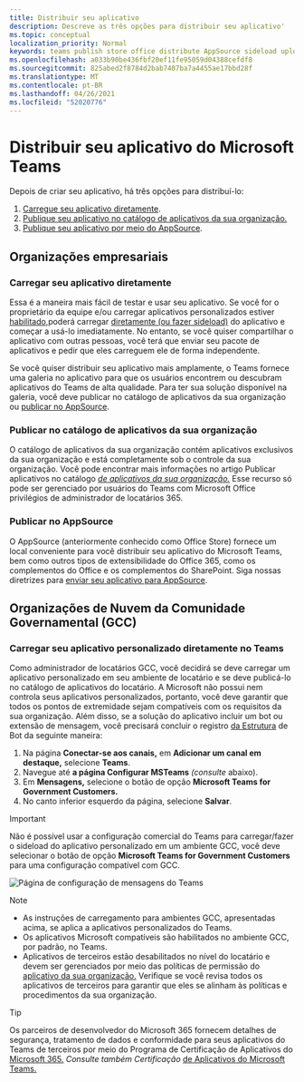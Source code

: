 ```yaml
---
title: Distribuir seu aplicativo
description: Descreve as três opções para distribuir seu aplicativo'
ms.topic: conceptual
localization_priority: Normal
keywords: teams publish store office distribute AppSource sideload upload app
ms.openlocfilehash: a033b90be436fbf20ef11fe95059d04388cefdf8
ms.sourcegitcommit: 825abed2f8784d2bab7407ba7a4455ae17bbd28f
ms.translationtype: MT
ms.contentlocale: pt-BR
ms.lasthandoff: 04/26/2021
ms.locfileid: "52020776"
---
```

# <a name="distribute-your-microsoft-teams-app"></a>Distribuir seu aplicativo do Microsoft Teams

Depois de criar seu aplicativo, há três opções para distribuí-lo:

1. [Carregue seu aplicativo diretamente](#upload-your-app-directly).
2. [Publique seu aplicativo no catálogo de aplicativos da sua organização.](#publish-to-your-organizations-app-catalog)
3. [Publique seu aplicativo por meio do AppSource](#publish-to-appsource).

## <a name="enterprise-organizations"></a>Organizações empresariais

### <a name="upload-your-app-directly"></a>Carregar seu aplicativo diretamente

Essa é a maneira mais fácil de testar e usar seu aplicativo. Se você for o proprietário da equipe e/ou carregar aplicativos personalizados estiver [habilitado,](/microsoftteams/admin-settings)poderá carregar [diretamente (ou fazer sideload)](./apps-upload.md) do aplicativo e começar a usá-lo imediatamente. No entanto, se você quiser compartilhar o aplicativo com outras pessoas, você terá que enviar seu pacote de aplicativos e pedir que eles carreguem ele de forma independente.

Se você quiser distribuir seu aplicativo mais amplamente, o Teams fornece uma galeria no aplicativo para que os usuários encontrem ou descubram aplicativos do Teams de alta qualidade. Para ter sua solução disponível na galeria, você deve publicar no catálogo de aplicativos da sua organização ou [publicar no AppSource](./appsource/publish.md). [](#publish-to-your-organizations-app-catalog)

### <a name="publish-to-your-organizations-app-catalog"></a>Publicar no catálogo de aplicativos da sua organização

O catálogo de aplicativos da sua organização contém aplicativos exclusivos da sua organização e está completamente sob o controle da sua organização. Você pode encontrar mais informações no artigo Publicar aplicativos no catálogo [*de aplicativos da sua organização.*](/microsoftteams/tenant-apps-catalog-teams) Esse recurso só pode ser gerenciado por usuários do Teams com Microsoft Office privilégios de administrador de locatários 365.

### <a name="publish-to-appsource"></a>Publicar no AppSource

O AppSource (anteriormente conhecido como Office Store) fornece um local conveniente para você distribuir seu aplicativo do Microsoft Teams, bem como outros tipos de extensibilidade do Office 365, como os complementos do Office e os complementos do SharePoint. Siga nossas diretrizes para [enviar seu aplicativo para AppSource](./appsource/publish.md).

## <a name="government-community-cloud-gcc-organizations"></a>Organizações de Nuvem da Comunidade Governamental (GCC)

### <a name="upload-your-custom-app-directly-to-teams"></a>Carregar seu aplicativo personalizado diretamente no Teams

 Como administrador de locatários GCC, você decidirá se deve carregar um aplicativo personalizado em seu ambiente de locatário e se deve publicá-lo no catálogo de aplicativos do locatário. A Microsoft não possui nem controla seus aplicativos personalizados, portanto, você deve garantir que todos os pontos de extremidade sejam compatíveis com os requisitos da sua organização. Além disso, se a solução do aplicativo incluir um bot ou extensão de mensagem, você precisará concluir o registro [da Estrutura](https://dev.botframework.com/) de Bot da seguinte maneira:

1. Na página **Conectar-se aos canais,** em **Adicionar um canal em destaque,** selecione **Teams**.
1. Navegue até **a página Configurar MSTeams** *(consulte* abaixo).
1. Em **Mensagens,** selecione o botão de opção **Microsoft Teams for Government Customers.**
1. No canto inferior esquerdo da página, selecione **Salvar**.  

>[!IMPORTANT]
> Não é possível usar a configuração comercial do Teams para carregar/fazer o sideload do aplicativo personalizado em um ambiente GCC, você deve selecionar o botão de opção **Microsoft Teams for Government Customers** para uma configuração compatível com GCC.

![Página de configuração de mensagens do Teams](../../assets/images/gcc-configure.png)

> [!NOTE]
>
> * As instruções de carregamento para ambientes GCC, apresentadas acima, se aplica a aplicativos personalizados do Teams. </br>
> * Os aplicativos Microsoft compatíveis são habilitados no ambiente GCC, por padrão, no Teams.
> * Aplicativos de terceiros estão desabilitados no nível do locatário e devem ser gerenciados por meio das políticas de permissão do [aplicativo da sua organização.](/microsoftteams/teams-app-permission-policies) Verifique se você revisa todos os aplicativos de terceiros para garantir que eles se alinham às políticas e procedimentos da sua organização.

> [!TIP]
>
> Os parceiros de desenvolvedor do Microsoft 365 fornecem detalhes de segurança, tratamento de dados e conformidade para seus aplicativos do Teams de terceiros por meio do Programa de Certificação de Aplicativos do [Microsoft 365.](/microsoft-365-app-certification/overview) *Consulte também Certificação* [de Aplicativos do Microsoft Teams.](/microsoftteams/platform/concepts/deploy-and-publish/appsource/post-publish/application-certification)
</br></br>
